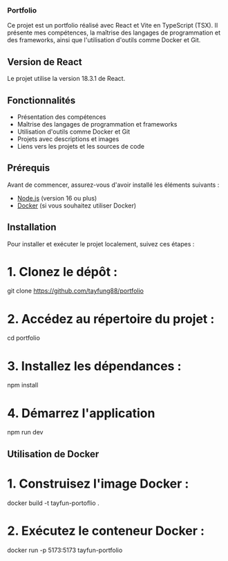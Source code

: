 ### Portfolio

Ce projet est un portfolio réalisé avec React et Vite en TypeScript (TSX). Il présente mes compétences, la maîtrise des langages de programmation et des frameworks, ainsi que l'utilisation d'outils comme Docker et Git.

## Version de React

Le projet utilise la version 18.3.1 de React.

## Fonctionnalités

- Présentation des compétences
- Maîtrise des langages de programmation et frameworks
- Utilisation d'outils comme Docker et Git
- Projets avec descriptions et images
- Liens vers les projets et les sources de code

## Prérequis

Avant de commencer, assurez-vous d'avoir installé les éléments suivants :

- [Node.js](https://nodejs.org/) (version 16 ou plus)
- [Docker](https://www.docker.com/) (si vous souhaitez utiliser Docker)

## Installation

Pour installer et exécuter le projet localement, suivez ces étapes :

# 1. Clonez le dépôt :

git clone https://github.com/tayfung88/portfolio

# 2. Accédez au répertoire du projet :

cd portfolio

# 3. Installez les dépendances :

npm install

# 4. Démarrez l'application

npm run dev

## Utilisation de Docker 

# 1. Construisez l'image Docker : 

docker build -t tayfun-portoflio .

# 2. Exécutez le conteneur Docker : 

docker run -p 5173:5173 tayfun-portfolio 

   
